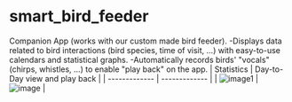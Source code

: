 # smart_bird_feeder

Companion App (works with our custom made bird feeder).
-Displays data related to bird interactions (bird species, time of visit, ...) with easy-to-use calendars and statistical graphs.
-Automatically records birds' "vocals" (chirps, whistles, ...) to enable "play back" on the app.
| Statistics | Day-to-Day view and play back |
| ------------- | ------------- |
| ![image1](https://user-images.githubusercontent.com/55942930/210170302-ae91adeb-2c16-4dad-b2de-375da8b416be.png) | ![image](https://user-images.githubusercontent.com/55942930/210170305-63a37006-5b38-43b8-978f-5e770aa4ef7e.png) |

